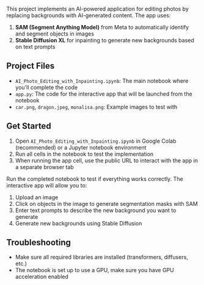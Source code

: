 This project implements an AI-powered application for editing photos by replacing backgrounds with AI-generated content. The app uses:

1. **SAM (Segment Anything Model)** from Meta to automatically identify and segment objects in images
2. **Stable Diffusion XL** for inpainting to generate new backgrounds based on text prompts

## Project Files

- `AI_Photo_Editing_with_Inpainting.ipynb`: The main notebook where you'll complete the code
- `app.py`: The code for the interactive app that will be launched from the notebook
- `car.png`, `dragon.jpeg`, `monalisa.png`: Example images to test with

## Get Started

1. Open `AI_Photo_Editing_with_Inpainting.ipynb` in Google Colab (recommended) or a Jupyter notebook environment
2. Run all cells in the notebook to test the implementation
3. When running the app cell, use the public URL to interact with the app in a separate browser tab

Run the completed notebook to test if everything works correctly. The interactive app will allow you to:

1. Upload an image
2. Click on objects in the image to generate segmentation masks with SAM
3. Enter text prompts to describe the new background you want to generate
4. Generate new backgrounds using Stable Diffusion

## Troubleshooting

- Make sure all required libraries are installed (transformers, diffusers, etc.)
- The notebook is set up to use a GPU, make sure you have GPU acceleration enabled
